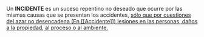 Un **INCIDENTE** es un suceso repentino no deseado que ocurre por las
mismas causas que se presentan los accidentes, <u>sólo que por
cuestiones del azar no desencadena (En [[Accidente]]) <u/> lesiones en las personas, daños a la propiedad, al proceso o al ambiente.